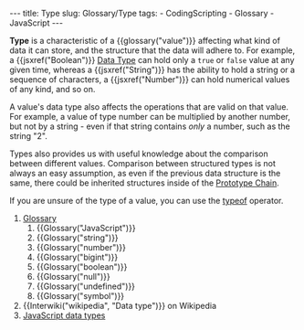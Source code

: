 --- title: Type slug: Glossary/Type tags: - CodingScripting - Glossary - JavaScript ---

**Type** is a characteristic of a {{glossary("value")}} affecting what kind of data it can store, and the structure that the data will adhere to. For example, a {{jsxref("Boolean")}} [Data Type](/en-US/docs/Web/JavaScript/Data_structures) can hold only a `true` or `false` value at any given time, whereas a {{jsxref("String")}} has the ability to hold a string or a sequence of characters, a {{jsxref("Number")}} can hold numerical values of any kind, and so on.

A value's data type also affects the operations that are valid on that value. For example, a value of type number can be multiplied by another number, but not by a string - even if that string contains *only* a number, such as the string "2".

Types also provides us with useful knowledge about the comparison between different values. Comparison between structured types is not always an easy assumption, as even if the previous data structure is the same, there could be inherited structures inside of the [Prototype Chain](/en-US/docs/Web/JavaScript/Inheritance_and_the_prototype_chain).

If you are unsure of the type of a value, you can use the [typeof](/en-US/docs/Web/JavaScript/Reference/Operators/typeof) operator.

1.  [Glossary](/en-US/docs/Glossary)
    1.  {{Glossary("JavaScript")}}
    2.  {{Glossary("string")}}
    3.  {{Glossary("number")}}
    4.  {{Glossary("bigint")}}
    5.  {{Glossary("boolean")}}
    6.  {{Glossary("null")}}
    7.  {{Glossary("undefined")}}
    8.  {{Glossary("symbol")}}
2.  {{Interwiki("wikipedia", "Data type")}} on Wikipedia
3.  [JavaScript data types](/en-US/docs/Web/JavaScript/Data_structures)
